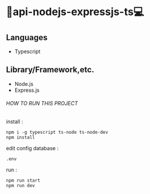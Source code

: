 # 🚀api-nodejs-expressjs-ts💻
 
## Languages
- Typescript
## Library/Framework,etc.
- Node.js
- Express.js


###### HOW TO RUN THIS PROJECT 
install :
```
npm i -g typescript ts-node ts-node-dev 
npm install
```
edit config database :
```
.env
```
run : 
```
npm run start 
npm run dev 
```

